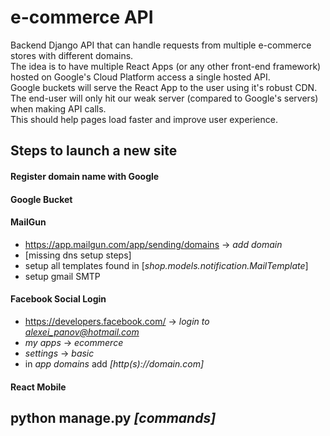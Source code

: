 # e-commerce API
Backend Django API that can handle requests from multiple e-commerce stores with different domains.  
The idea is to have multiple React Apps (or any other front-end framework) hosted on Google's Cloud Platform access a single hosted API.  
Google buckets will serve the React App to the user using it's robust CDN. The end-user will only hit our weak server (compared to Google's servers) when making API calls.  
This should help pages load faster and improve user experience.  

## Steps to launch a new site

#### Register domain name with Google

#### Google Bucket

#### MailGun

* https://app.mailgun.com/app/sending/domains -> *add domain*  
* [missing dns setup steps]  
* setup all templates found in [*shop.models.notification.MailTemplate*]
* setup gmail SMTP  


#### Facebook Social Login

* https://developers.facebook.com/ -> *login to alexei_panov@hotmail.com*  
* *my apps* -> *ecommerce*
* *settings* -> *basic*
* in *app domains* add *[http(s)://domain.com]*

#### React Mobile

## python manage.py *[commands]*
